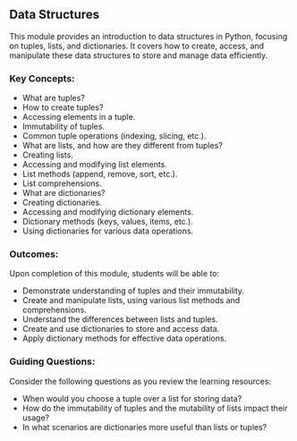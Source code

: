 ## Data Structures

This module provides an introduction to data structures in Python, focusing on tuples, lists, and dictionaries. It covers how to create, access, and manipulate these data structures to store and manage data efficiently.

### Key Concepts:

- What are tuples?
- How to create tuples?
- Accessing elements in a tuple.
- Immutability of tuples.
- Common tuple operations (indexing, slicing, etc.).
- What are lists, and how are they different from tuples?
- Creating lists.
- Accessing and modifying list elements.
- List methods (append, remove, sort, etc.).
- List comprehensions.
- What are dictionaries?
- Creating dictionaries.
- Accessing and modifying dictionary elements.
- Dictionary methods (keys, values, items, etc.).
- Using dictionaries for various data operations.

### Outcomes:

Upon completion of this module, students will be able to:

- Demonstrate understanding of tuples and their immutability.
- Create and manipulate lists, using various list methods and comprehensions.
- Understand the differences between lists and tuples.
- Create and use dictionaries to store and access data.
- Apply dictionary methods for effective data operations.

### Guiding Questions:

Consider the following questions as you review the learning resources:

- When would you choose a tuple over a list for storing data?
- How do the immutability of tuples and the mutability of lists impact their usage?
- In what scenarios are dictionaries more useful than lists or tuples?